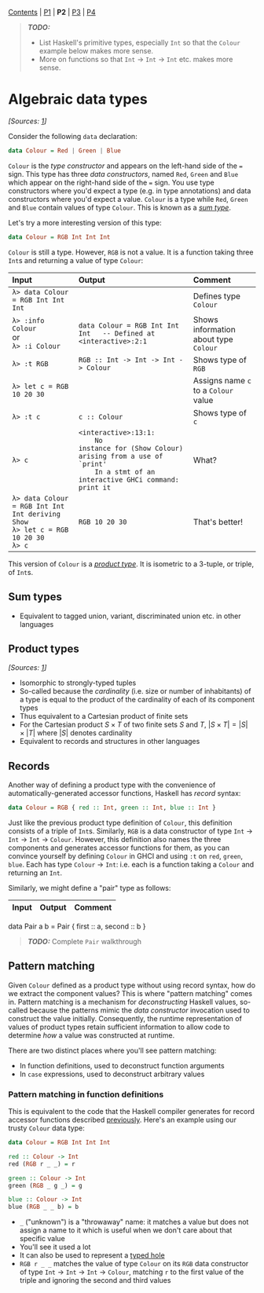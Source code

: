 [Contents](index.md) | [P1](part01.md) | **P2** | [P3](part03.md) | [P4](part04.md)

> ***TODO:***
>
> * List Haskell's primitive types, especially `Int` so that the `Colour` example below makes more sense.
>* More on functions so that `Int` $\rightarrow$ `Int` $\rightarrow$ `Int` etc. makes more sense.

# Algebraic data types

*[Sources: [1][datadecl]]*

Consider the following `data` declaration:

```haskell
data Colour = Red | Green | Blue
```

`Colour` is the _type constructor_ and appears on the left-hand side of the `=` sign. This type has three _data constructors_, named `Red`, `Green` and `Blue` which appear on the right-hand side of the `=` sign. You use type constructors where you'd expect a type (e.g. in type annotations) and data constructors where you'd expect a value. `Colour` is a type while `Red`, `Green` and `Blue` contain values of type `Colour`. This is known as a [_sum type_][taggedunion].

Let's try a more interesting version of this type:

```haskell
data Colour = RGB Int Int Int
```

`Colour` is still a type. However, `RGB` is not a value. It is a function taking three `Int`s and returning a value of type `Colour`:

Input                                     | Output                                                            | Comment
:-----------------------------------------|:------------------------------------------------------------------|:-------
`λ> data Colour = RGB Int Int Int`        |                                                                   | Defines type `Colour`
`λ> :info Colour`<br>or<br>`λ> :i Colour` | `data Colour = RGB Int Int Int   -- Defined at <interactive>:2:1` | Shows information about type `Colour`
`λ> :t RGB`                               | `RGB :: Int -> Int -> Int -> Colour`                              | Shows type of `RGB`
`λ> let c = RGB 10 20 30`                 |                                                                   | Assigns name `c` to a `Colour` value
`λ> :t c`                                 | `c :: Colour`                                                     | Shows type of `c`
`λ> c` | `<interactive>:13:1:`<br><code>&nbsp;&nbsp;&nbsp;&nbsp;No instance for (Show Colour) arising from a use of &#96;print'</code><br><code>&nbsp;&nbsp;&nbsp;&nbsp;In a stmt of an interactive GHCi command: print it</code> | What?
`λ> data Colour = RGB Int Int Int deriving Show`<br>`λ> let c = RGB 10 20 30`<br>`λ> c` | `RGB 10 20 30`      | That's better!

This version of `Colour` is a [_product type_][producttype]. It is isometric to a 3-tuple, or triple, of `Int`s.

## Sum types

* Equivalent to tagged union, variant, discriminated union etc. in other languages

## Product types

*[Sources: [1][cardinalityproof]]*

* Isomorphic to strongly-typed tuples
* So-called because the _cardinality_ (i.e. size or number of inhabitants) of a type is equal to the product of the cardinality of each of its component types
* Thus equivalent to a Cartesian product of finite sets
* For the Cartesian product $S \times T$ of two finite sets $S$ and $T$, $\left|{S \times T}\right| = \left|{S}\right| \times \left|{T}\right|$ where $\left|{S}\right|$ denotes cardinality
* Equivalent to records and structures in other languages

## <a name="recordsyntax"></a> Records

Another way of defining a product type with the convenience of automatically-generated accessor functions, Haskell has _record_ syntax:

```haskell
data Colour = RGB { red :: Int, green :: Int, blue :: Int }
```

Just like the previous product type definition of `Colour`, this definition consists of a triple of `Int`s. Similarly, `RGB` is a data constructor of type `Int` $\rightarrow$ `Int` $\rightarrow$ `Int` $\rightarrow$ `Colour`. However, this definition also names the three components and generates accessor functions for them, as you can convince yourself by defining `Colour` in GHCI and using `:t` on `red`, `green`, `blue`. Each has type `Colour` $\rightarrow$ `Int`: i.e. each is a function taking a `Colour` and returning an `Int`.

Similarly, we might define a "pair" type as follows:

Input | Output | Comment
:-----|:-------|:-------
data Pair a b = Pair { first :: a, second :: b }

> ***TODO:***
> Complete `Pair` walkthrough

## Pattern matching

Given `Colour` defined as a product type without using record syntax, how do we extract the component values? This is where "pattern matching" comes in. Pattern matching is a mechanism for _deconstructing_ Haskell values, so-called because the patterns mimic the _data constructor_ invocation used to construct the value initially. Consequently, the runtime representation of values of product types retain sufficient information to allow code to determine _how_ a value was constructed at runtime.

There are two distinct places where you'll see pattern matching:

* In function definitions, used to deconstruct function arguments
* In `case` expressions, used to deconstruct arbitrary values

### Pattern matching in function definitions

This is equivalent to the code that the Haskell compiler generates for record accessor functions described [previously](#recordsyntax). Here's an example using our trusty `Colour` data type:

```haskell
data Colour = RGB Int Int Int

red :: Colour -> Int
red (RGB r _ _) = r

green :: Colour -> Int
green (RGB _ g _) = g

blue :: Colour -> Int
blue (RGB _ _ b) = b
```

* `_` ("unknown") is a "throwaway" name: it matches a value but does not assign a name to it which is useful when we don't care about that specific value
* You'll see it used a lot
* It can also be used to represent a [typed hole][typedholes]
* `RGB r _ _` matches the value of type `Colour` on its `RGB` data constructor of type `Int` $\rightarrow$ `Int` $\rightarrow$ `Int` $\rightarrow$ `Colour`, matching `r` to the first value of the triple and ignoring the second and third values

[cardinalityproof]: https://proofwiki.org/wiki/Cardinality_of_Cartesian_Product
[datadecl]: http://stackoverflow.com/questions/18204308/haskell-type-vs-data-constructor
[producttype]: https://en.wikipedia.org/wiki/Product_type
[taggedunion]: https://en.wikipedia.org/wiki/Tagged_union
[typedholes]: https://wiki.haskell.org/GHC/Typed_holes
